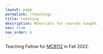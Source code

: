 ```yaml
---
layout: page
permalink: /teaching/
title: teaching
description: Materials for courses taught.
nav: true
nav_order: 6
---
```


Teaching Fellow for [MCB112](https://mcb112.org) in Fall 2022.

